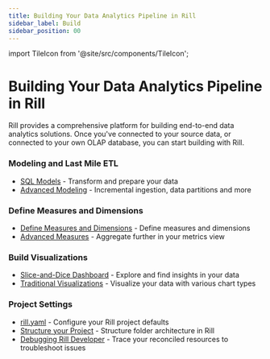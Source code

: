 ```yaml
---
title: Building Your Data Analytics Pipeline in Rill 
sidebar_label: Build
sidebar_position: 00
---
```


import TileIcon from '@site/src/components/TileIcon';


# Building Your Data Analytics Pipeline in Rill

Rill provides a comprehensive platform for building end-to-end data analytics solutions. Once you've connected to your source data, or connected to your own OLAP database, you can start building with Rill.

### Modeling and Last Mile ETL
- [SQL Models](/build/models) - Transform and prepare your data
- [Advanced Modeling](/build/advanced-models) - Incremental ingestion, data partitions and more

### Define Measures and Dimensions
- [Define Measures and Dimensions](/build/metrics-view) - Define measures and dimensions 
- [Advanced Measures](/build/metrics-view/advanced-expressions) - Aggregate further in your metrics view
<!-- - [Define Data Access](#asd) - Define access and row access policies -->

### Build Visualizations

- [Slice-and-Dice Dashboard](/build/dashboards) - Explore and find insights in your data
- [Traditional Visualizations](/build/canvas) - Visualize your data with various chart types
  
### Project Settings
- [rill.yaml](/build/rill-project-file) - Configure your Rill project defaults
- [Structure your Project](/build/structure) - Structure folder architecture in Rill
- [Debugging Rill Developer](/build/debugging/trace-viewer) - Trace your reconciled resources to troubleshoot issues
  

<!-- 
## Modeling
<div className="tile-icon-grid">
    <TileIcon
    header="Prepare Your Data"
    content="Transform and prepare your data with Rill's powerful ETL capabilities."
    link="/build/models/"
    />
    <TileIcon
    header="Advanced Model Features"
    content="Need incremental refreshes or using ClickHouse Modeling? Click here!"
    link="/build/advanced-models"
    />
    </div>
## Define Measures and Dimensions
    <div className="tile-icon-grid">
    <TileIcon
    header="Create a Metrics Layer"
    content="Build a metrics layer to define key business metrics and KPIs."
    link="/build/metrics-view"
    />
    <TileIcon
    header="Advanced Measures"
    content="Build a metrics layer to define key business metrics and KPIs."
    link="/build/metrics-view"
    />
   </div>
## Build Visualizations
    <div className="tile-icon-grid">
    <TileIcon
    header="Explore Your Data"
    content="Use Rill's interactive data exploration tools to discover insights."
    link="/build/dashboards"
    />
    <TileIcon
    header="Canvas Your Data"
    content="Create your traditional Dashboard, referencing mutliple metric views."
    link="/build/canvas"
    />
        </div>
## Project Settings
    <div className="tile-icon-grid">
    <TileIcon
    header="Rill Project Defaults"
    content="Need to set project defaults on access, env variables, and time settings?"
    link="/build/rill-project-file"
    />
    <TileIcon
    header="Structure your Project"
    content="Need to set project defaults on access, env variables, and time settings?"
    link="/build/rill-project-file"
    />
</div>
 -->
